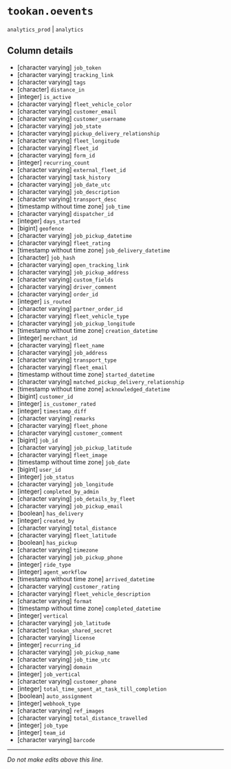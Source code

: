 # `tookan.oevents`
`analytics_prod` | `analytics`

## Column details
* [character varying] `job_token`
* [character varying] `tracking_link`
* [character varying] `tags`
* [character] `distance_in`
* [integer]   `is_active`
* [character varying] `fleet_vehicle_color`
* [character varying] `customer_email`
* [character varying] `customer_username`
* [character varying] `job_state`
* [character varying] `pickup_delivery_relationship`
* [character varying] `fleet_longitude`
* [character varying] `fleet_id`
* [character varying] `form_id`
* [integer]   `recurring_count`
* [character varying] `external_fleet_id`
* [character varying] `task_history`
* [character varying] `job_date_utc`
* [character varying] `job_description`
* [character varying] `transport_desc`
* [timestamp without time zone] `job_time`
* [character varying] `dispatcher_id`
* [integer]   `days_started`
* [bigint]    `geofence`
* [character varying] `job_pickup_datetime`
* [character varying] `fleet_rating`
* [timestamp without time zone] `job_delivery_datetime`
* [character] `job_hash`
* [character varying] `open_tracking_link`
* [character varying] `job_pickup_address`
* [character varying] `custom_fields`
* [character varying] `driver_comment`
* [character varying] `order_id`
* [integer]   `is_routed`
* [character varying] `partner_order_id`
* [character varying] `fleet_vehicle_type`
* [character varying] `job_pickup_longitude`
* [timestamp without time zone] `creation_datetime`
* [integer]   `merchant_id`
* [character varying] `fleet_name`
* [character varying] `job_address`
* [character varying] `transport_type`
* [character varying] `fleet_email`
* [timestamp without time zone] `started_datetime`
* [character varying] `matched_pickup_delivery_relationship`
* [timestamp without time zone] `acknowledged_datetime`
* [bigint]    `customer_id`
* [integer]   `is_customer_rated`
* [integer]   `timestamp_diff`
* [character varying] `remarks`
* [character varying] `fleet_phone`
* [character varying] `customer_comment`
* [bigint]    `job_id`
* [character varying] `job_pickup_latitude`
* [character varying] `fleet_image`
* [timestamp without time zone] `job_date`
* [bigint]    `user_id`
* [integer]   `job_status`
* [character varying] `job_longitude`
* [integer]   `completed_by_admin`
* [character varying] `job_details_by_fleet`
* [character varying] `job_pickup_email`
* [boolean]   `has_delivery`
* [integer]   `created_by`
* [character varying] `total_distance`
* [character varying] `fleet_latitude`
* [boolean]   `has_pickup`
* [character varying] `timezone`
* [character varying] `job_pickup_phone`
* [integer]   `ride_type`
* [integer]   `agent_workflow`
* [timestamp without time zone] `arrived_datetime`
* [character varying] `customer_rating`
* [character varying] `fleet_vehicle_description`
* [character varying] `format`
* [timestamp without time zone] `completed_datetime`
* [integer]   `vertical`
* [character varying] `job_latitude`
* [character] `tookan_shared_secret`
* [character varying] `license`
* [integer]   `recurring_id`
* [character varying] `job_pickup_name`
* [character varying] `job_time_utc`
* [character varying] `domain`
* [integer]   `job_vertical`
* [character varying] `customer_phone`
* [integer]   `total_time_spent_at_task_till_completion`
* [boolean]   `auto_assignment`
* [integer]   `webhook_type`
* [character varying] `ref_images`
* [character varying] `total_distance_travelled`
* [integer]   `job_type`
* [integer]   `team_id`
* [character varying] `barcode`

-------------------------------------------------------------------------------
*Do not make edits above this line.*
